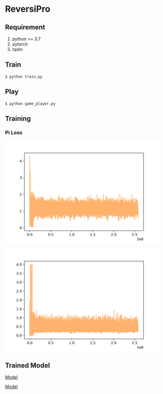 # ReversiPro

## Requirement

1. python >= 3.7
2. pytorch
3. tqdm



## Train

```shell
$ python train.py
```



## Play

```shell
$ python game_player.py
```



## Training

### Pi Loss

![](./img/pi_loss.png)

![value loss](./img/v_loss.png)

## Trained Model

[Model](https://drive.google.com/file/d/1H_n6JtUYgn_NozMmeJGE0aKLhGacaFe6/view?usp=sharing)

[Model](https://drive.google.com/file/d/1H_n6JtUYgn_NozMmeJGE0aKLhGacaFe6/view?usp=sharing)

